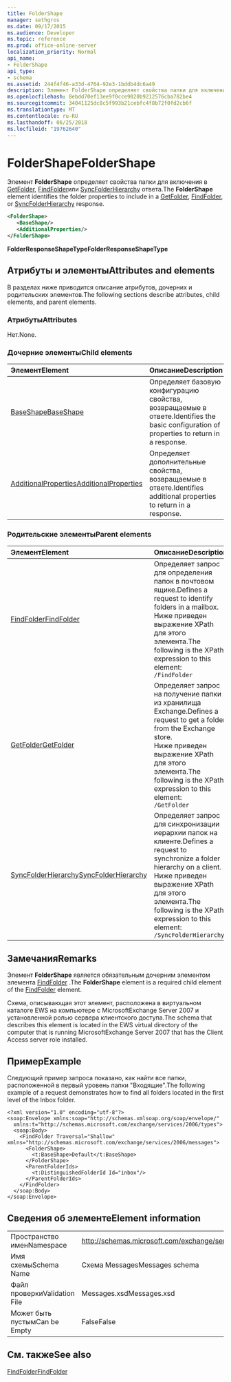 ```yaml
---
title: FolderShape
manager: sethgros
ms.date: 09/17/2015
ms.audience: Developer
ms.topic: reference
ms.prod: office-online-server
localization_priority: Normal
api_name:
- FolderShape
api_type:
- schema
ms.assetid: 244f4f46-a33d-4764-92e3-1bddb4dc6a49
description: Элемент FolderShape определяет свойства папки для включения в GetFolder, FindFolder или SyncFolderHierarchy ответа.
ms.openlocfilehash: 8ebdd70ef13ee9f0cce9020b9212576cba782be4
ms.sourcegitcommit: 34041125dc8c5f993b21cebfc4f8b72f0fd2cb6f
ms.translationtype: MT
ms.contentlocale: ru-RU
ms.lasthandoff: 06/25/2018
ms.locfileid: "19762640"
---
```

# <a name="foldershape"></a><span data-ttu-id="b9dc5-103">FolderShape</span><span class="sxs-lookup"><span data-stu-id="b9dc5-103">FolderShape</span></span>

<span data-ttu-id="b9dc5-104">Элемент **FolderShape** определяет свойства папки для включения в [GetFolder](getfolder.md), [FindFolder](findfolder.md)или [SyncFolderHierarchy](syncfolderhierarchy.md) ответа.</span><span class="sxs-lookup"><span data-stu-id="b9dc5-104">The **FolderShape** element identifies the folder properties to include in a [GetFolder](getfolder.md), [FindFolder](findfolder.md), or [SyncFolderHierarchy](syncfolderhierarchy.md) response.</span></span> 
  
```xml
<FolderShape>
   <BaseShape/>
   <AdditionalProperties/>
</FolderShape>
```

 <span data-ttu-id="b9dc5-105">**FolderResponseShapeType**</span><span class="sxs-lookup"><span data-stu-id="b9dc5-105">**FolderResponseShapeType**</span></span>
## <a name="attributes-and-elements"></a><span data-ttu-id="b9dc5-106">Атрибуты и элементы</span><span class="sxs-lookup"><span data-stu-id="b9dc5-106">Attributes and elements</span></span>

<span data-ttu-id="b9dc5-107">В разделах ниже приводится описание атрибутов, дочерних и родительских элементов.</span><span class="sxs-lookup"><span data-stu-id="b9dc5-107">The following sections describe attributes, child elements, and parent elements.</span></span>
  
### <a name="attributes"></a><span data-ttu-id="b9dc5-108">Атрибуты</span><span class="sxs-lookup"><span data-stu-id="b9dc5-108">Attributes</span></span>

<span data-ttu-id="b9dc5-109">Нет.</span><span class="sxs-lookup"><span data-stu-id="b9dc5-109">None.</span></span>
  
### <a name="child-elements"></a><span data-ttu-id="b9dc5-110">Дочерние элементы</span><span class="sxs-lookup"><span data-stu-id="b9dc5-110">Child elements</span></span>

|<span data-ttu-id="b9dc5-111">**Элемент**</span><span class="sxs-lookup"><span data-stu-id="b9dc5-111">**Element**</span></span>|<span data-ttu-id="b9dc5-112">**Описание**</span><span class="sxs-lookup"><span data-stu-id="b9dc5-112">**Description**</span></span>|
|:-----|:-----|
|[<span data-ttu-id="b9dc5-113">BaseShape</span><span class="sxs-lookup"><span data-stu-id="b9dc5-113">BaseShape</span></span>](baseshape.md) <br/> |<span data-ttu-id="b9dc5-114">Определяет базовую конфигурацию свойства, возвращаемые в ответе.</span><span class="sxs-lookup"><span data-stu-id="b9dc5-114">Identifies the basic configuration of properties to return in a response.</span></span>  <br/> |
|[<span data-ttu-id="b9dc5-115">AdditionalProperties</span><span class="sxs-lookup"><span data-stu-id="b9dc5-115">AdditionalProperties</span></span>](additionalproperties.md) <br/> |<span data-ttu-id="b9dc5-116">Определяет дополнительные свойства, возвращаемые в ответе.</span><span class="sxs-lookup"><span data-stu-id="b9dc5-116">Identifies additional properties to return in a response.</span></span>  <br/> |
   
### <a name="parent-elements"></a><span data-ttu-id="b9dc5-117">Родительские элементы</span><span class="sxs-lookup"><span data-stu-id="b9dc5-117">Parent elements</span></span>

|<span data-ttu-id="b9dc5-118">**Элемент**</span><span class="sxs-lookup"><span data-stu-id="b9dc5-118">**Element**</span></span>|<span data-ttu-id="b9dc5-119">**Описание**</span><span class="sxs-lookup"><span data-stu-id="b9dc5-119">**Description**</span></span>|
|:-----|:-----|
|[<span data-ttu-id="b9dc5-120">FindFolder</span><span class="sxs-lookup"><span data-stu-id="b9dc5-120">FindFolder</span></span>](findfolder.md) <br/> |<span data-ttu-id="b9dc5-121">Определяет запрос для определения папок в почтовом ящике.</span><span class="sxs-lookup"><span data-stu-id="b9dc5-121">Defines a request to identify folders in a mailbox.</span></span>  <br/> <span data-ttu-id="b9dc5-122">Ниже приведен выражение XPath для этого элемента.</span><span class="sxs-lookup"><span data-stu-id="b9dc5-122">The following is the XPath expression to this element:</span></span>  <br/>  `/FindFolder` <br/> |
|[<span data-ttu-id="b9dc5-123">GetFolder</span><span class="sxs-lookup"><span data-stu-id="b9dc5-123">GetFolder</span></span>](getfolder.md) <br/> |<span data-ttu-id="b9dc5-124">Определяет запрос на получение папки из хранилища Exchange.</span><span class="sxs-lookup"><span data-stu-id="b9dc5-124">Defines a request to get a folder from the Exchange store.</span></span>  <br/> <span data-ttu-id="b9dc5-125">Ниже приведен выражение XPath для этого элемента.</span><span class="sxs-lookup"><span data-stu-id="b9dc5-125">The following is the XPath expression to this element:</span></span>  <br/>  `/GetFolder` <br/> |
|[<span data-ttu-id="b9dc5-126">SyncFolderHierarchy</span><span class="sxs-lookup"><span data-stu-id="b9dc5-126">SyncFolderHierarchy</span></span>](syncfolderhierarchy.md) <br/> |<span data-ttu-id="b9dc5-127">Определяет запрос для синхронизации иерархии папок на клиенте.</span><span class="sxs-lookup"><span data-stu-id="b9dc5-127">Defines a request to synchronize a folder hierarchy on a client.</span></span>  <br/> <span data-ttu-id="b9dc5-128">Ниже приведен выражение XPath для этого элемента.</span><span class="sxs-lookup"><span data-stu-id="b9dc5-128">The following is the XPath expression to this element:</span></span>  <br/>  `/SyncFolderHierarchy` <br/> |
   
## <a name="remarks"></a><span data-ttu-id="b9dc5-129">Замечания</span><span class="sxs-lookup"><span data-stu-id="b9dc5-129">Remarks</span></span>

<span data-ttu-id="b9dc5-130">Элемент **FolderShape** является обязательным дочерним элементом элемента [FindFolder](findfolder.md) .</span><span class="sxs-lookup"><span data-stu-id="b9dc5-130">The **FolderShape** element is a required child element of the [FindFolder](findfolder.md) element.</span></span> 
  
<span data-ttu-id="b9dc5-131">Схема, описывающая этот элемент, расположена в виртуальном каталоге EWS на компьютере с MicrosoftExchange Server 2007 и установленной ролью сервера клиентского доступа.</span><span class="sxs-lookup"><span data-stu-id="b9dc5-131">The schema that describes this element is located in the EWS virtual directory of the computer that is running MicrosoftExchange Server 2007 that has the Client Access server role installed.</span></span>
  
## <a name="example"></a><span data-ttu-id="b9dc5-132">Пример</span><span class="sxs-lookup"><span data-stu-id="b9dc5-132">Example</span></span>

<span data-ttu-id="b9dc5-133">Следующий пример запроса показано, как найти все папки, расположенной в первый уровень папки "Входящие".</span><span class="sxs-lookup"><span data-stu-id="b9dc5-133">The following example of a request demonstrates how to find all folders located in the first level of the Inbox folder.</span></span>
  
```
<?xml version="1.0" encoding="utf-8"?>
<soap:Envelope xmlns:soap="http://schemas.xmlsoap.org/soap/envelope/"
  xmlns:t="http://schemas.microsoft.com/exchange/services/2006/types">
  <soap:Body>
    <FindFolder Traversal="Shallow" xmlns="http://schemas.microsoft.com/exchange/services/2006/messages">
      <FolderShape>
        <t:BaseShape>Default</t:BaseShape>
      </FolderShape>
      <ParentFolderIds>
        <t:DistinguishedFolderId Id="inbox"/>
      </ParentFolderIds>
    </FindFolder>
  </soap:Body>
</soap:Envelope>
```

## <a name="element-information"></a><span data-ttu-id="b9dc5-134">Сведения об элементе</span><span class="sxs-lookup"><span data-stu-id="b9dc5-134">Element information</span></span>

|||
|:-----|:-----|
|<span data-ttu-id="b9dc5-135">Пространство имен</span><span class="sxs-lookup"><span data-stu-id="b9dc5-135">Namespace</span></span>  <br/> |http://schemas.microsoft.com/exchange/services/2006/messages  <br/> |
|<span data-ttu-id="b9dc5-136">Имя схемы</span><span class="sxs-lookup"><span data-stu-id="b9dc5-136">Schema Name</span></span>  <br/> |<span data-ttu-id="b9dc5-137">Схема Messages</span><span class="sxs-lookup"><span data-stu-id="b9dc5-137">Messages schema</span></span>  <br/> |
|<span data-ttu-id="b9dc5-138">Файл проверки</span><span class="sxs-lookup"><span data-stu-id="b9dc5-138">Validation File</span></span>  <br/> |<span data-ttu-id="b9dc5-139">Messages.xsd</span><span class="sxs-lookup"><span data-stu-id="b9dc5-139">Messages.xsd</span></span>  <br/> |
|<span data-ttu-id="b9dc5-140">Может быть пустым</span><span class="sxs-lookup"><span data-stu-id="b9dc5-140">Can be Empty</span></span>  <br/> |<span data-ttu-id="b9dc5-141">False</span><span class="sxs-lookup"><span data-stu-id="b9dc5-141">False</span></span>  <br/> |
   
## <a name="see-also"></a><span data-ttu-id="b9dc5-142">См. также</span><span class="sxs-lookup"><span data-stu-id="b9dc5-142">See also</span></span>



[<span data-ttu-id="b9dc5-143">FindFolder</span><span class="sxs-lookup"><span data-stu-id="b9dc5-143">FindFolder</span></span>](findfolder.md)

